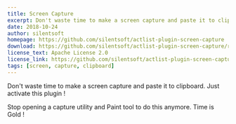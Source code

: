 ```yaml
---
title: Screen Capture
excerpt: Don't waste time to make a screen capture and paste it to clipboard. Just activate this plugin ! Stop opening a capture utility and Paint tool to do this anymore. Time is Gold !
date: 2018-10-24
author: silentsoft
homepage: https://github.com/silentsoft/actlist-plugin-screen-capture
download: https://github.com/silentsoft/actlist-plugin-screen-capture/releases/download/v1.0.0/screen-capture-1.0.0.jar
license_text: Apache License 2.0
license_link: https://github.com/silentsoft/actlist-plugin-screen-capture/blob/master/LICENSE.txt
tags: [screen, capture, clipboard]
---
```


Don't waste time to make a screen capture and paste it to clipboard. Just activate this plugin !

Stop opening a capture utility and Paint tool to do this anymore. Time is Gold !